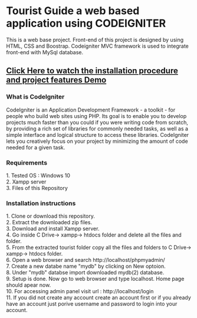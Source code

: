 # Tourist Guide a web based application using CODEIGNITER
This is a web base project. Front-end of this project is designed by using HTML, CSS and Boostrap. Codeigniter MVC framework is used to integrate front-end with MySql database.

## <a href="https://youtu.be/Tt1YoLw5cpY"> Click Here to watch the installation procedure and project features Demo </a>

<h3>What is CodeIgniter</h3>


CodeIgniter is an Application Development Framework - a toolkit - for people
who build web sites using PHP. Its goal is to enable you to develop projects
much faster than you could if you were writing code from scratch, by providing
a rich set of libraries for commonly needed tasks, as well as a simple
interface and logical structure to access these libraries. CodeIgniter lets
you creatively focus on your project by minimizing the amount of code needed
for a given task.

<h3>Requirements</h3>
1. Tested OS : Windows 10 <br>
2. Xampp server <br>
3. Files of this Repository <br>

<h3>Installation instructions</h3>
1. Clone or download this repository.<br>
2. Extract the downloaded zip files.<br>
3. Download and install Xampp server.<br>
4. Go inside C Drive-> xampp-> htdocs folder and delete all the files and folder.<br>
5. From the extracted tourist folder copy all the files and folders to C Drive-> xampp-> htdocs folder.<br>
6. Open a web browser and search  http://localhost/phpmyadmin/ <br>
7. Create a new databe name "mydb" by clicking on New optoion. <br>
8. Under "mydb" databse import downloaded mydb(2) database.<br>
9. Setup is done. Now go to web browser and type localhost. Home page should apear now.<br>
10. For accessing admin panel visit url : http://localhost/login <br>
11. If you did not create any account create an account first or if you already have an account just porive username and password to login into your account.<br>








